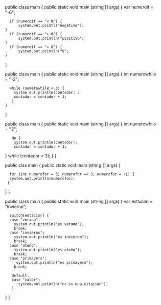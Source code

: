 public class main {
  public static void main (string [] args) {
      var numeroif = "-6";
      
      if (numeroif == "< 0") {
          system.out.printl("negativo");
    }  
      if (numeroif == "> 0") {
          system.out.println("positivo";
    }      
      if (numeroif == "= 0") {
          system.out.println("0";
    }
}


public class main {
    public static void main (string [] args) {
      int numerowhile = "-2";
      
      while (numerowhile < 3) {
        systme.out.println(contador) :
        contador = contador + 1;
       }
    }
}


public class main {
    public static void main (string [] args) {
       int numerowhile = "2";
       
       do {
        system.out.println(contador);
        contador = contador + 1;
  }
        while (contador < 3);
     }
 }
 
 
public clas main {
    public static void main (string [] args) {
    
      for (int numerofor = 0; numerofor =< 3; numerofor = +1) {
      system.out.println(numerofor);
     }
  }
}


public class main {
  public static void main (string [] args) {
      var estacion = "invierno";
      
      switch(estacion) {
      case "verano":
        system.out.println("es verano");
        break;
      case "invierno";
        system.out.println("es invierno");
        break;
      case "otoño";
        system.out.println("es otoño");
        break;
      case "primavera":
         system.out.println("es primavera");
        break;
        
       default:
       case "calor";
          system.out.println("no es una estacion");
       }
   }
}   
